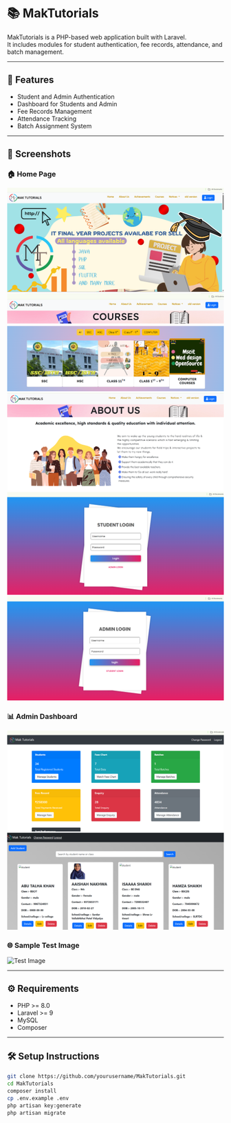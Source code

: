 # 📚 MakTutorials

MakTutorials is a PHP-based web application built with Laravel.  
It includes modules for student authentication, fee records, attendance, and batch management.

---

## 🚀 Features

- Student and Admin Authentication  
- Dashboard for Students and Admin  
- Fee Records Management  
- Attendance Tracking  
- Batch Assignment System  

---

## 📸 Screenshots

### 🏠 Home Page

![Home Page](screenshots/homepage.png)  
![Career Page](screenshots/career.png)  
![About Us Page](screenshots/aboutus.png)  
![Login Page 1](screenshots/login1.png)  
![Login Page 2](screenshots/login2.png)

### 📊 Admin Dashboard

![Admin Dashboard](screenshots/dashboard.png)  
![Student Management](screenshots/student.png)

### 🌐 Sample Test Image

![Test Image](https://upload.wikimedia.org/wikipedia/commons/thumb/3/3f/Walking_tiger_female.jpg/1200px-Walking_tiger_female.jpg)

---

## ⚙️ Requirements

- PHP >= 8.0  
- Laravel >= 9  
- MySQL  
- Composer  

---

## 🛠️ Setup Instructions

```bash
git clone https://github.com/yourusername/MakTutorials.git
cd MakTutorials
composer install
cp .env.example .env
php artisan key:generate
php artisan migrate
